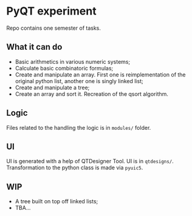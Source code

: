 # PyQT experiment
Repo contains one semester of tasks. 

## What it can do
- Basic arithmetics in various numeric systems;
- Calculate basic combinatoric formulas;
- Create and manipulate an array. First one is reimplementation of the original python list, another one is singly linked list;
- Create and manipulate a tree;
- Create an array and sort it. Recreation of the qsort algorithm.

## Logic
Files related to the handling the logic is in `modules/` folder.

## UI
UI is generated with a help of QTDesigner Tool. UI is in `qtdesigns/`. Transformation to the python class is made via `pyuic5`. 

## WIP
- A tree built on top off linked lists;
- TBA...
